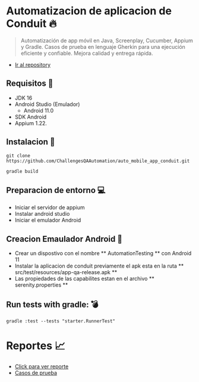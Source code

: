 
# Automatizacion de aplicacion de Conduit :fire:

> Automatización de app móvil en Java, Screenplay, Cucumber, Appium y Gradle. Casos de prueba en lenguaje Gherkin para una ejecución eficiente y confiable. Mejora calidad y entrega rápida.

- [Ir al repository](https://github.com/ChallengesQAAutomation/auto_mobile_app_conduit)
 
## Requisitos :card_index:

- JDK 16
- Android Studio (Emulador)
    - Android 11.0
- SDK Android
- Appium 1.22.

## Instalacion :dart:

```
git clone https://github.com/ChallengesQAAutomation/auto_mobile_app_conduit.git
````

```
gradle build
```

## Preparacion de entorno :computer:

- Iniciar el servidor de appium
- Instalar android studio
- Iniciar el emulador Android
 
## Creacion Emaulador Android  :iphone:

- Crear un dispostivo con el nombre ** AutomationTesting ** con Android 11 
- Instalar la aplicacion de conduit previamente el apk esta en la ruta  ** src/test/resources/app-qa-release.apk **
- Las propiedades de las capabilites estan en el archivo ** serenity.properties **

## **Run tests with gradle:** :bomb:

```
gradle :test --tests "starter.RunnerTest"
```

# Reportes :chart_with_upwards_trend:

- [Click para ver reporte](https://challengesqaautomation.github.io/auto_mobile_app_conduit/target/site/serenity/index.html) 
- [Casos de prueba](https://github.com/ChallengesQAAutomation/auto_mobile_app_conduit/blob/main/src/test/resources/features/login/userLogin.feature)   